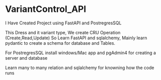 # VariantControl_API



 I Have Created Project using FastAPI and PostregresSQL 

 This Dress and it variant type, We create CRU Operation (Create,Read,Update)
 So Learn FastAPI and sqlalchemy, Mainly learn pydantic to create a schema for database and Tables.

 For PostregresSQL install windows/Mac app and pgAdmin4 for creating a server and database

 Learn many to many relation and sqlalchemy for knowning how the code runs
